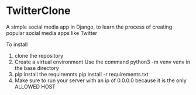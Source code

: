 # TwitterClone

A simple social media app in Django, to learn the process of creating popular social media apps like Twitter

To install
1. clone the repository
2. Create a virtual environment
  Use the command
  python3 -m venv venv 
  in the base directory
3. pip install the requiremnts
   pip install -r requirements.txt
4. Make sure to run your server with an ip of 0.0.0.0 because it is the only ALLOWED HOST
